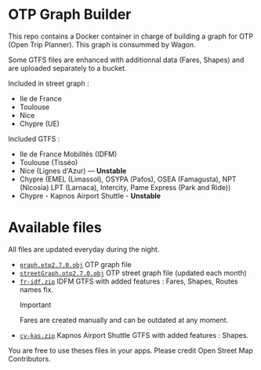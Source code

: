 # OTP Graph Builder

This repo contains a Docker container in charge of building a graph for OTP (Open Trip Planner). This graph is consummed by Wagon.

Some GTFS files are enhanced with additionnal data (Fares, Shapes) and are uploaded separately to a bucket. 

Included in street graph : 
- Ile de France
- Toulouse
- Nice
- Chypre (UE)

Included GTFS :
- Ile de France Mobilités (IDFM)
- Toulouse (Tisséo)
- Nice (Lignes d'Azur) — __Unstable__
- Chypre (EMEL (Limassol), OSYPA (Pafos), OSEA (Famagusta), NPT (Nicosia) LPT (Larnaca), Intercity, Pame Express (Park and Ride))
- Chypre - Kapnos Airport Shuttle - __Unstable__

# Available files 

All files are updated everyday during the night. 

- [`graph.otp2.7.0.obj`](https://r2-wnam-wagon-prodassets-otp-graph.arno.cl/graph.otp2.7.0.obj) OTP graph file
- [`streetGraph.otp2.7.0.obj`](https://r2-wnam-wagon-prodassets-otp-graph.arno.cl/streetGraph.otp2.7.0.obj) OTP street graph file (updated each month)
- [`fr-idf.zip`](https://r2-wnam-wagon-prodassets-otp-graph.arno.cl/fr-idf.zip) IDFM GTFS with added features : Fares, Shapes, Routes names fix.
    > [!IMPORTANT]  
    > Fares are created manually and can be outdated at any moment.
- [`cy-kas.zip`](https://r2-wnam-wagon-prodassets-otp-graph.arno.cl/cy-kas.zip) Kapnos Airport Shuttle GTFS with added features : Shapes.

You are free to use theses files in your apps. Please credit Open Street Map Contributors.